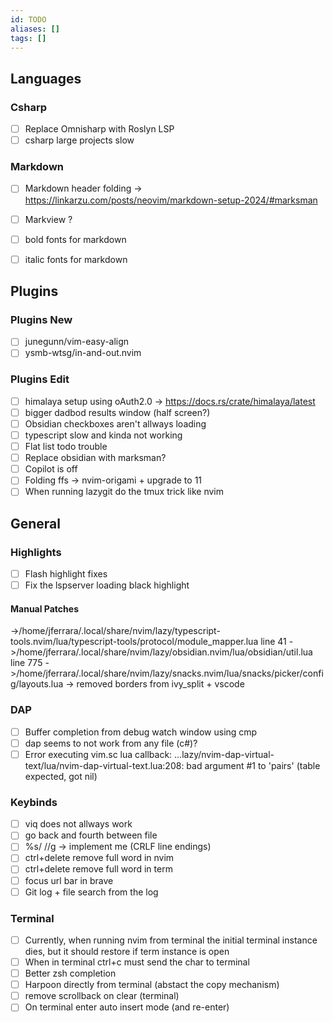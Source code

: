 ```yaml
---
id: TODO
aliases: []
tags: []
---
```


## Languages
### Csharp 
- [ ] Replace Omnisharp with Roslyn LSP 
- [ ] csharp large projects slow 

### Markdown 
- [ ] Markdown header folding -> https://linkarzu.com/posts/neovim/markdown-setup-2024/#marksman 
- [ ] Markview ?
- [ ] bold fonts for markdown 
- [ ] italic fonts for markdown 


## Plugins
### Plugins New 
- [ ] junegunn/vim-easy-align 
- [ ] ysmb-wtsg/in-and-out.nvim 

### Plugins Edit 
- [ ] himalaya setup using oAuth2.0 -> https://docs.rs/crate/himalaya/latest 
- [ ] bigger dadbod results window (half screen?) 
- [ ] Obsidian checkboxes aren't allways loading 
- [ ] typescript slow and kinda not working 
- [ ] Flat list todo trouble 
- [ ] Replace obsidian with marksman? 
- [ ] Copilot is off 
- [ ] Folding ffs -> nvim-origami + upgrade to 11 
- [ ] When running lazygit do the tmux trick like nvim 

## General
### Highlights 
- [ ] Flash highlight fixes 
- [ ] Fix the lspserver loading black highlight 

#### Manual Patches
->/home/jferrara/.local/share/nvim/lazy/typescript-tools.nvim/lua/typescript-tools/protocol/module_mapper.lua line 41
->/home/jferrara/.local/share/nvim/lazy/obsidian.nvim/lua/obsidian/util.lua line 775
->/home/jferrara/.local/share/nvim/lazy/snacks.nvim/lua/snacks/picker/config/layouts.lua -> removed borders from ivy_split + vscode
### DAP 
- [ ] Buffer completion from debug watch window using cmp 
- [ ] dap seems to not work from any file (c#)? 
- [ ] Error executing vim.sc lua callback: ...lazy/nvim-dap-virtual-text/lua/nvim-dap-virtual-text.lua:208: bad argument #1 to 'pairs' (table expected, got nil) 

### Keybinds 
- [ ] viq does not allways work 
- [ ] go back and fourth between file 
- [ ] %s///g  -> implement me (CRLF line endings) 
- [ ] ctrl+delete remove full word in nvim 
- [ ] ctrl+delete remove full word in term 
- [ ] focus url bar in brave 
- [ ] Git log + file search from the log 

### Terminal 
- [ ] Currently, when running nvim from terminal the initial terminal instance dies, but it should restore if term instance is open 
- [ ] When in terminal ctrl+c must send the char to terminal 
- [ ] Better zsh completion 
- [ ] Harpoon directly from terminal (abstact the copy mechanism) 
- [ ] remove scrollback on clear (terminal) 
- [ ] On terminal enter auto insert mode (and re-enter) 
